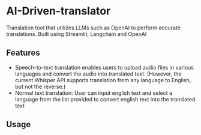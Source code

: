 # AI-Driven-translator

Translation tool that utilizes LLMs such as OpenAI to perform accurate translations. Built using Streamlit, Langchain and OpenAI

## Features
- Speech-to-text translation enables users to upload audio files in various languages and convert the audio into translated text. (However, the current Whisper API supports translation from any language to English, but not the reverse.) 
- Normal text translation: User can input english text and select a language from the list provided to convert english text into the translated text

## Usage

